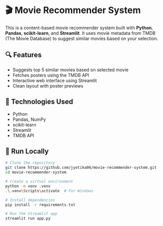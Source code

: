 # 🎬 Movie Recommender System

This is a content-based movie recommender system built with **Python**, **Pandas**, **scikit-learn**, and **Streamlit**. It uses movie metadata from TMDB (The Movie Database) to suggest similar movies based on your selection.

## 🔍 Features

- Suggests top 5 similar movies based on selected movie
- Fetches posters using the TMDB API
- Interactive web interface using Streamlit
- Clean layout with poster previews

## 🧠 Technologies Used

- Python
- Pandas, NumPy
- scikit-learn
- Streamlit
- TMDB API

## 🚀 Run Locally

```bash
# Clone the repository
git clone https://github.com/jyotika06/movie-recommender-system.git
cd movie-recommender-system

# Create a virtual environment
python -m venv .venv
.\.venv\Scripts\activate  # For Windows

# Install dependencies
pip install -r requirements.txt

# Run the Streamlit app
streamlit run app.py
